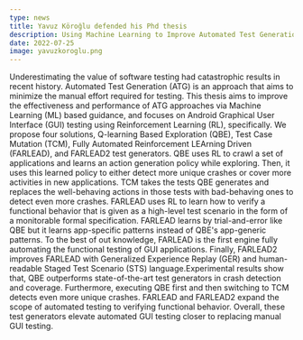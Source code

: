 ```yaml
---
type: news
title: Yavuz Köroğlu defended his Phd thesis
description: Using Machine Learning to Improve Automated Test Generation
date: 2022-07-25
image: yavuzkoroglu.png
---
```

Underestimating the value of software testing had catastrophic results in recent history. Automated Test Generation (ATG) is an approach that aims to minimize the manual effort required for testing. This thesis aims to improve the effectiveness and performance of ATG approaches via Machine Learning (ML) based guidance, and focuses on Android Graphical User Interface (GUI) testing using Reinforcement Learning (RL), specifically. We propose four solutions, Q-learning Based Exploration (QBE), Test Case Mutation (TCM), Fully Automated Reinforcement LEArning Driven (FARLEAD), and FARLEAD2 test generators. QBE uses RL to crawl a set of applications and learns an action generation policy while exploring. Then, it uses this learned policy to either detect more unique crashes or cover more activities in new applications. TCM takes the tests QBE generates and replaces the well-behaving actions in those tests with bad-behaving ones to detect even more crashes. FARLEAD uses RL to learn how to verify a functional behavior that is given as a high-level test scenario in the form of a monitorable formal specification. FARLEAD learns by trial-and-error like QBE but it learns app-specific patterns instead of QBE's app-generic patterns. To the best of out knowledge, FARLEAD is the first engine fully automating the functional testing of GUI applications. Finally, FARLEAD2 improves FARLEAD with Generalized Experience Replay (GER) and human-readable Staged Test Scenario (STS) language.Experimental results show that, QBE outperforms state-of-the-art test generators in crash detection and coverage. Furthermore, executing QBE first and then switching to TCM detects even more unique crashes. FARLEAD and FARLEAD2 expand the scope of automated testing to verifying functional behavior. Overall, these test generators elevate automated GUI testing closer to replacing manual GUI testing.